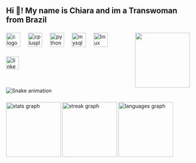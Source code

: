 <h2 align="left">Hi 👋! My name is Chiara and im a Transwoman from Brazil</h2>

###

<img align="right" height="150" src="https://i.imgflip.com/65efzo.gif"  />

###

<div align="left">
  <img src="https://cdn.jsdelivr.net/gh/devicons/devicon/icons/c/c-original.svg" height="39" alt="c logo"  />
  <img width="13" />
  <img src="https://img.shields.io/badge/C++-00599C?logo=cplusplus&logoColor=white&style=for-the-badge" height="39" alt="cplusplus logo"  />
  <img width="13" />
  <img src="https://img.shields.io/badge/Python-3776AB?logo=python&logoColor=white&style=for-the-badge" height="39" alt="python logo"  />
  <img width="13" />
  <img src="https://img.shields.io/badge/MySQL-4479A1?logo=mysql&logoColor=white&style=for-the-badge" height="39" alt="mysql logo"  />
  <img width="13" />
  <img src="https://img.shields.io/badge/Linux-FCC624?logo=linux&logoColor=black&style=for-the-badge" height="39" alt="linux logo"  />
</div>

###

<div align="left">
  <a href="https://www.linkedin.com/in/chiaryarra/" target="_blank">
    <img src="https://img.shields.io/static/v1?message=LinkedIn&logo=linkedin&label=&color=0077B5&logoColor=white&labelColor=&style=for-the-badge" height="35" alt="linkedin logo"  />
  </a>
</div>

###

<br clear="both">

<img src="https://raw.githubusercontent.com/Chiaryarra/Chiaryarra/output/snake.svg" alt="Snake animation" />

###

<div align="left">
  <img src="https://github-readme-stats.vercel.app/api?username=Chiaryarra&hide_title=false&hide_rank=false&show_icons=true&include_all_commits=true&count_private=true&disable_animations=false&theme=dracula&locale=en&hide_border=false" height="150" alt="stats graph"  />
  <img src="https://streak-stats.demolab.com?user=Chiaryarra&locale=en&mode=daily&theme=dracula&hide_border=false&border_radius=5" height="150" alt="streak graph"  />
  <img src="https://github-readme-stats.vercel.app/api/top-langs?username=Chiaryarra&locale=en&hide_title=false&layout=compact&card_width=320&langs_count=5&theme=dracula&hide_border=false" height="150" alt="languages graph"  />
</div>

###
